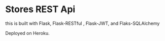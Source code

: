 # Stores REST Api

this is built with Flask, Flask-RESTful , Flask-JWT, and Flaks-SQLAlchemy

Deployed on Heroku.